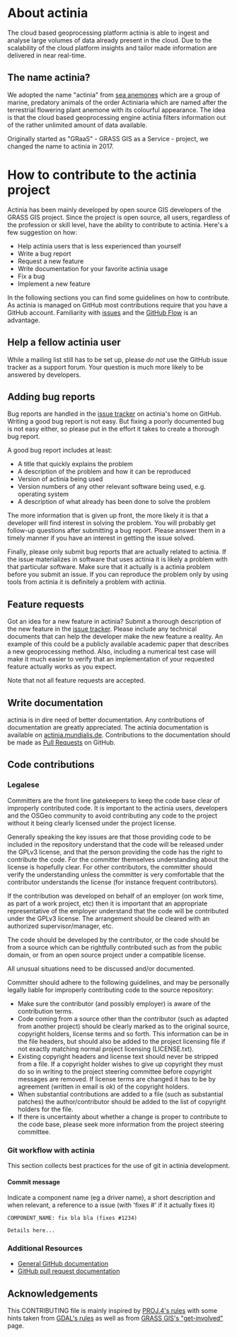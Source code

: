 # About actinia

The cloud based geoprocessing platform actinia is able to ingest and
analyse large volumes of data already present in the cloud. Due to the
scalability of the cloud platform insights and tailor made information
are delivered in near real-time.

## The name actinia?

We adopted the name "actinia" from [sea anemones](https://en.wikipedia.org/wiki/Sea_anemone)
which are a group of marine, predatory animals of the order Actiniaria which are named
after the terrestrial flowering plant anemone with its colourful
appearance. The idea is that the cloud based geoprocessing engine
actinia filters information out of the rather unlimited amount of data
available.

Originally started as "GRaaS" - GRASS GIS as a Service - project, we changed the
name to actinia in 2017.

# How to contribute to the actinia project

Actinia has been mainly developed by open source GIS developers of the GRASS GIS project.
Since the project is open source, all users, regardless of the profession or skill level,
have the ability to contribute to actinia. Here's a few suggestion on how:

- Help actinia users that is less experienced than yourself
- Write a bug report
- Request a new feature
- Write documentation for your favorite actinia usage
- Fix a bug
- Implement a new feature

In the following sections you can find some guidelines on how to contribute.
As actinia is managed on GitHub most contributions require that you have a GitHub
account. Familiarity with [issues](https://guides.github.com/features/issues/) and
the [GitHub Flow](https://guides.github.com/introduction/flow/) is an advantage.

## Help a fellow actinia user

While a mailing list still has to be set up, please *do not* use the GitHub issue tracker
as a support forum. Your question is much more likely to be answered by developers.

## Adding bug reports

Bug reports are handled in the [issue tracker](https://github.com/actinia-org/actinia-core/issues)
on actinia's home on GitHub. Writing a good bug report is not easy. But fixing a poorly
documented bug is not easy either, so please put in the effort it takes to create a
thorough bug report.

A good bug report includes at least:

- A title that quickly explains the problem
- A description of the problem and how it can be reproduced
- Version of actinia being used
- Version numbers of any other relevant software being used, e.g. operating system
- A description of what already has been done to solve the problem

The more information that is given up front, the more likely it is that a developer
will find interest in solving the problem. You will probably get follow-up questions
after submitting a bug report. Please answer them in a timely manner if you have an
interest in getting the issue solved.

Finally, please only submit bug reports that are actually related to actinia. If the
issue materializes in software that uses actinia it is likely a problem with that
particular software. Make sure that it actually is a actinia problem before you submit
an issue. If you can reproduce the problem only by using tools from actinia it is
definitely a problem with actinia.

## Feature requests

Got an idea for a new feature in actinia? Submit a thorough description of the new
feature in the [issue tracker](https://github.com/actinia-org/actinia-core/issues). Please
include any technical documents that can help the developer make the new feature a
reality. An example of this could be a publicly available academic paper that
describes a new geoprocessing method. Also, including a numerical test case will make it
much easier to verify that an implementation of your requested feature actually
works as you expect.

Note that not all feature requests are accepted.

## Write documentation

actinia is in dire need of better documentation. Any contributions of documentation
are greatly appreciated. The actinia documentation is available on
[actinia.mundialis.de](https://actinia.mundialis.de/).
Contributions to the documentation should be made as [Pull Requests](https://github.com/actinia-org/actinia-core/pulls)
on GitHub.

## Code contributions

### Legalese

Committers are the front line gatekeepers to keep the code base clear of improperly contributed code.
It is important to the actinia users, developers and the OSGeo community to avoid contributing any
code to the project without it being clearly licensed under the project license.

Generally speaking the key issues are that those providing code to be included in the repository
understand that the code will be released under the GPLv3 license, and that the person providing
the code has the right to contribute the code. For the committer themselves understanding about
the license is hopefully clear. For other contributors, the committer should verify the understanding
unless the committer is very comfortable that the contributor understands the license (for
instance frequent contributors).

If the contribution was developed on behalf of an employer (on work time, as part of a work project,
etc) then it is important that an appropriate representative of the employer understand that the
code will be contributed under the GPLv3 license. The arrangement should be cleared with an
authorized supervisor/manager, etc.

The code should be developed by the contributor, or the code should be from a source which can be
rightfully contributed such as from the public domain, or from an open source project under a
compatible license.

All unusual situations need to be discussed and/or documented.

Committer should adhere to the following guidelines, and may be personally legally liable for
improperly contributing code to the source repository:

- Make sure the contributor (and possibly employer) is aware of the contribution terms.
- Code coming from a source other than the contributor (such as adapted from another project)
  should be clearly marked as to the original source, copyright holders, license terms and so forth.
  This information can be in the file headers, but should also be added to the project licensing
  file if not exactly matching normal project licensing (LICENSE.txt).
- Existing copyright headers and license text should never be stripped from a file. If a copyright
  holder wishes to give up copyright they must do so in writing to the project steering committee
  before copyright messages are removed. If license terms are changed it has to be by agreement
  (written in email is ok) of the copyright holders.
- When substantial contributions are added to a file (such as substantial patches) the
  author/contributor should be added to the list of copyright holders for the file.
- If there is uncertainty about whether a change is proper to contribute to the code base, please
  seek more information from the project steering committee.

### Git workflow with actinia

This section collects best practices for the use of git in actinia development.

#### Commit message

Indicate a component name (eg a driver name), a short description and when
relevant, a reference to a issue (with 'fixes #' if it actually fixes it)

```
COMPONENT_NAME: fix bla bla (fixes #1234)

Details here...
```

### Additional Resources

- [General GitHub documentation](https://help.github.com/)
- [GitHub pull request documentation](https://help.github.com/articles/about-pull-requests/)

## Acknowledgements

This CONTRIBUTING file is mainly inspired by
[PROJ.4's rules](https://github.com/OSGeo/proj.4/blob/master/CONTRIBUTING.md) with some hints taken
from [GDAL's rules](https://github.com/OSGeo/gdal/blob/master/CONTRIBUTING.md) as well as
from [GRASS GIS's "get-involved"](https://grass.osgeo.org/get-involved/) page.
